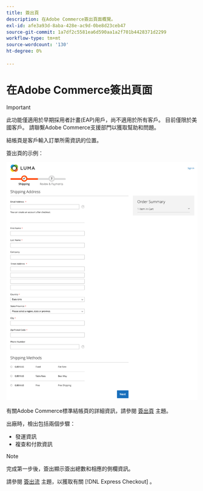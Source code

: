 ```yaml
---
title: 簽出頁
description: 在Adobe Commerce簽出頁面概覽。
exl-id: afe3a93d-8aba-428e-ac9d-0be8d23ceb47
source-git-commit: 1a7df2c5581ea6d590aa1a2f701b4428371d2299
workflow-type: tm+mt
source-wordcount: '130'
ht-degree: 0%

---
```


# 在Adobe Commerce簽出頁面

>[!IMPORTANT]
>
> 此功能僅適用於早期採用者計畫(EAP)用戶，尚不適用於所有客戶。 目前僅限於美國客戶。 請聯繫Adobe Commerce支援部門以獲取幫助和問題。

結帳頁是客戶輸入訂單所需資訊的位置。

簽出頁的示例：

![簽出頁](assets/checkout-page.png)

有關Adobe Commerce標準結帳頁的詳細資訊，請參閱 [簽出頁](https://docs.magento.com/user-guide/quick-tour/checkout-page.html) 主題。

出廠時，檢出包括兩個步驟：

- 發運資訊
- 複查和付款資訊

>[!NOTE]
>
> 完成第一步後，簽出顯示簽出總數和相應的側欄資訊。

請參閱 [簽出流](../express-checkout/onboarding.md) 主題，以獲取有關 [!DNL Express Checkout] 。
